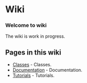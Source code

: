 # Wiki  
### Welcome to wiki  
The wiki is work in progress\.  
      
## Pages in this wiki    

*  [Classes](Classes/_Classes.md) \- Classes\.
*  [Documentation](Documentation/_Documentation.md) \- Documentation\.
*  [Tutorials](Tutorials/_Tutorials.md) \- Tutorials\.